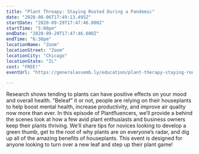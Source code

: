 ```yaml
---
title: "Plant Threapy: Staying Rooted During a Pandemic"
date: "2020-08-06T17:49:13.495Z"
startDate: "2020-09-29T17:47:46.000Z"
startTime: "5:00pm"
endDate: "2020-09-29T17:47:46.000Z"
endTime: "6:30pm"
locationName: "Zoom"
locationStreet: "Zoom"
locationCity: "Chicago"
locationState: "IL"
cost: "FREE!"
eventUrl: "https://generalassemb.ly/education/plant-therapy-staying-rooted-during-a-pandemic/chicago/138705"

---
```


Research shows tending to plants can have positive effects on your mood and overall health. “Beleaf” it or not, people are relying on their houseplants to help boost mental health, increase productivity, and improve air quality now more than ever.
In this episode of Plantfluencers, we’ll provide a behind the scenes look at how a few avid plant enthusiasts and business owners keep their plants thriving. We’ll share tips for novices looking to develop a green thumb, get to the root of why plants are on everyone’s radar, and dig up all of the amazing benefits of houseplants.
This event is designed for anyone looking to turn over a new leaf and step up their plant game!

